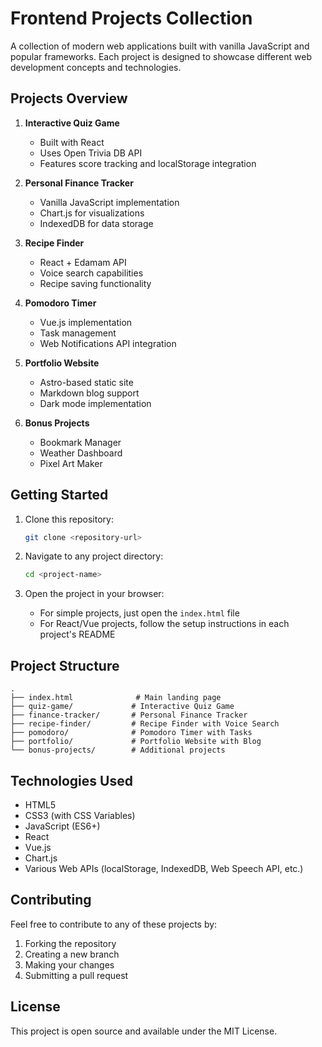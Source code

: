 # Frontend Projects Collection

A collection of modern web applications built with vanilla JavaScript and popular frameworks. Each project is designed to showcase different web development concepts and technologies.

## Projects Overview

1. **Interactive Quiz Game**
   - Built with React
   - Uses Open Trivia DB API
   - Features score tracking and localStorage integration

2. **Personal Finance Tracker**
   - Vanilla JavaScript implementation
   - Chart.js for visualizations
   - IndexedDB for data storage

3. **Recipe Finder**
   - React + Edamam API
   - Voice search capabilities
   - Recipe saving functionality

4. **Pomodoro Timer**
   - Vue.js implementation
   - Task management
   - Web Notifications API integration

5. **Portfolio Website**
   - Astro-based static site
   - Markdown blog support
   - Dark mode implementation

6. **Bonus Projects**
   - Bookmark Manager
   - Weather Dashboard
   - Pixel Art Maker

## Getting Started

1. Clone this repository:
   ```bash
   git clone <repository-url>
   ```

2. Navigate to any project directory:
   ```bash
   cd <project-name>
   ```

3. Open the project in your browser:
   - For simple projects, just open the `index.html` file
   - For React/Vue projects, follow the setup instructions in each project's README

## Project Structure

```
.
├── index.html              # Main landing page
├── quiz-game/             # Interactive Quiz Game
├── finance-tracker/       # Personal Finance Tracker
├── recipe-finder/         # Recipe Finder with Voice Search
├── pomodoro/              # Pomodoro Timer with Tasks
├── portfolio/             # Portfolio Website with Blog
└── bonus-projects/        # Additional projects
```

## Technologies Used

- HTML5
- CSS3 (with CSS Variables)
- JavaScript (ES6+)
- React
- Vue.js
- Chart.js
- Various Web APIs (localStorage, IndexedDB, Web Speech API, etc.)

## Contributing

Feel free to contribute to any of these projects by:
1. Forking the repository
2. Creating a new branch
3. Making your changes
4. Submitting a pull request

## License

This project is open source and available under the MIT License. 